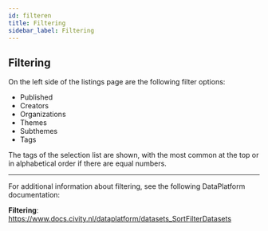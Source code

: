 ```yaml
---
id: filteren
title: Filtering
sidebar_label: Filtering
---
```


## Filtering

On the left side of the listings page are the following filter options:

- Published
- Creators
- Organizations
- Themes
- Subthemes
- Tags

The tags of the selection list are shown, with the most common at the top or in alphabetical order if there are equal numbers.

---

For additional information about filtering, see the following DataPlatform documentation:

**Filtering**: https://www.docs.civity.nl/dataplatform/datasets_SortFilterDatasets
